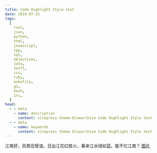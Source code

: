 ```yaml
---
title: Code Highlight Style test
date: 2019-07-25
tags:
  [
    rust,
    json,
    python,
    html,
    javascript,
    cpp,
    sql,
    objectivec,
    java,
    swift,
    css,
    ruby,
    makefile,
    go,
    bash,
    ini,
  ]
head:
  - - meta
    - name: description
      content: vitepress-theme-bluearchive Code Highlight Style test
  - - meta
    - name: keywords
      content: vitepress theme bluearchive Code Highlight Style test
---
```

江南好，风景旧曾谙。日出江花红胜火，春来江水绿如蓝。能不忆江南？
[图片](https://w.wallhaven.cc/full/m3/wallhaven-m3xdg1.jpg)